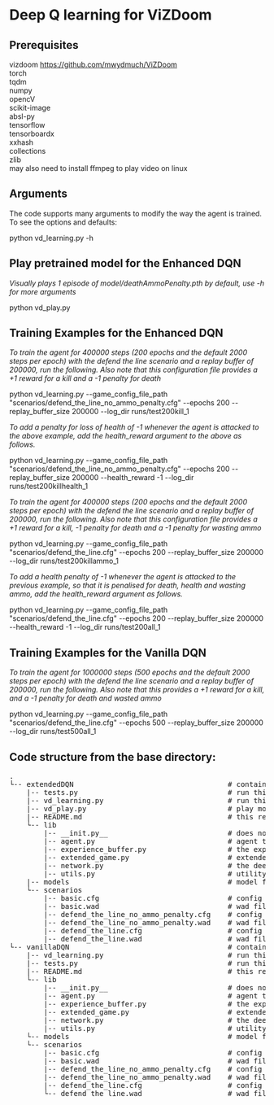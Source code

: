 # Deep Q learning for ViZDoom

## Prerequisites
vizdoom  <https://github.com/mwydmuch/ViZDoom>  
torch  
tqdm  
numpy  
opencV  
scikit-image  
absl-py  
tensorflow  
tensorboardx  
xxhash  
collections  
zlib  
may also need to install ffmpeg to play video on linux

## Arguments

The code supports many arguments to modify the way the agent is trained. To see the options and defaults:

python vd_learning.py -h

## Play pretrained model for the Enhanced DQN

*Visually plays 1 episode of model/deathAmmoPenalty.pth by default, use -h for more arguments*

python vd_play.py

## Training Examples for the Enhanced DQN

*To train the agent for 400000 steps (200 epochs and the default 2000 steps per epoch) with the defend the line scenario and a replay buffer of 200000, run the following. Also note that this configuration file provides a +1 reward for a kill and a -1 penalty for death*

python vd_learning.py --game_config_file_path "scenarios/defend_the_line_no_ammo_penalty.cfg" --epochs 200 --replay_buffer_size 200000 --log_dir runs/test200kill_1

*To add a penalty for loss of health of -1 whenever the agent is attacked to the above example, add the health_reward argument to the above as follows.*

python vd_learning.py --game_config_file_path "scenarios/defend_the_line_no_ammo_penalty.cfg" --epochs 200 --replay_buffer_size 200000 --health_reward -1 --log_dir runs/test200killhealth_1

*To train the agent for 400000 steps (200 epochs and the default 2000 steps per epoch) with the defend the line scenario and a replay buffer of 200000, run the following. Also note that this configuration file provides a +1 reward for a kill, -1 penalty for death and a -1 penalty for wasting ammo*

python vd_learning.py --game_config_file_path "scenarios/defend_the_line.cfg" --epochs 200 --replay_buffer_size 200000 --log_dir runs/test200killammo_1

*To add a health penalty of -1 whenever the agent is attacked to the previous example, so that it is penalised for death, health and wasting ammo, add the health_reward argument as follows.*

python vd_learning.py --game_config_file_path "scenarios/defend_the_line.cfg" --epochs 200 --replay_buffer_size 200000 --health_reward -1 --log_dir runs/test200all_1

## Training Examples for the Vanilla DQN

*To train the agent for 1000000 steps (500 epochs and the default 2000 steps per epoch) with the defend the line scenario and a replay buffer of 200000, run the following. Also note that this provides a +1 reward for a kill, and a -1 penalty for death and wasted ammo*

python vd_learning.py --game_config_file_path "scenarios/defend_the_line.cfg" --epochs 500 --replay_buffer_size 200000 --log_dir runs/test500all_1

## Code structure from the base directory:
<pre>
.  
└-- extendedDQN                                    # contains all extended DQN code  
    |-- tests.py                                   # run this to perform tests  
    |-- vd_learning.py                             # run this to train the model  
    |-- vd_play.py                                 # play model -h for help  
    |-- README.md                                  # this readme  
    └-- lib  
        |-- __init.py__                            # does not include any initialisation code  
        |-- agent.py                               # agent takes actions, uses buffer etc.  
        |-- experience_buffer.py                   # the experience buffer  
        |-- extended_game.py                       # extended game to make actions with integers  
        |-- network.py                             # the deep neural networks  
        |-- utils.py                               # utility code to calculate the loss for back propagation  
    |-- models                                     # model files saved here  
    └-- scenarios  
        |-- basic.cfg                              # config for basic game scenario  
        |-- basic.wad                              # wad file (map etc) for basic game scenario  
        |-- defend_the_line_no_ammo_penalty.cfg    # config with +1 for kill and -1 for death  
        |-- defend_the_line_no_ammo_penalty.wad    # wad file with +1 for kill and -1 for death  
        |-- defend_the_line.cfg                    # config with +1 for kill, -1 for death & wasted ammo  
        |-- defend_the_line.wad                    # wad file with +1 for kill, -1 for death & wasted ammo  
└-- vanillaDQN                                     # contains all vanilla DQN code  
    |-- vd_learning.py                             # run this to train the model  
    |-- tests.py                                   # run this to perform tests  
    |-- README.md                                  # this readme  
    └-- lib  
        |-- __init.py__                            # does not include any initialisation code  
        |-- agent.py                               # agent takes actions, uses buffer etc.  
        |-- experience_buffer.py                   # the experience buffer  
        |-- extended_game.py                       # extended game to make actions with integers  
        |-- network.py                             # the deep neural networks  
        |-- utils.py                               # utility code to calculate the loss for back propagation  
    └-- models                                     # model files saved here  
    └-- scenarios  
        |-- basic.cfg                              # config for basic game scenario  
        |-- basic.wad                              # wad file (map etc) for basic game scenario  
        |-- defend_the_line_no_ammo_penalty.cfg    # config with +1 for kill and -1 for death  
        |-- defend_the_line_no_ammo_penalty.wad    # wad file with +1 for kill and -1 for death  
        |-- defend_the_line.cfg                    # config with +1 for kill, -1 for death & wasted ammo  
        └-- defend_the_line.wad                    # wad file with +1 for kill, -1 for death & wasted ammo  
</pre>
